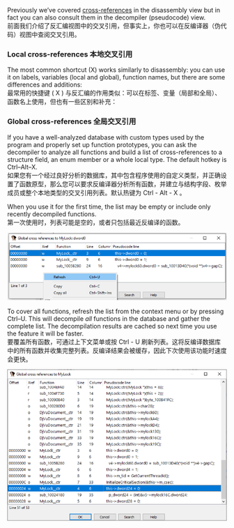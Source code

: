 Previously we’ve covered [cross-references](https://hex-rays.com/blog/igor-tip-of-the-week-16-cross-references/) in the disassembly view but in fact you can also consult them in the decompiler (pseudocode) view.  
前面我们介绍了反汇编视图中的交叉引用，但事实上，你也可以在反编译器（伪代码）视图中查阅交叉引用。

### Local cross-references 本地交叉引用

The most common shortcut (X) works similarly to disassembly: you can use it on labels, variables (local and global), function names, but there are some differences and additions:  
最常用的快捷键 ( X ) 与反汇编的作用类似：可以在标签、变量（局部和全局）、函数名上使用，但也有一些区别和补充：

### Global cross-references 全局交叉引用

If you have a well-analyzed database with custom types used by the program and properly set up function prototypes, you can ask the decompiler to analyze all functions and build a list of cross-references to a structure field, an enum member or a whole local type. The default hotkey is Ctrl–Alt–X.  
如果您有一个经过良好分析的数据库，其中包含程序使用的自定义类型，并正确设置了函数原型，那么您可以要求反编译器分析所有函数，并建立与结构字段、枚举成员或整个本地类型的交叉引用列表。默认热键为 Ctrl - Alt - X 。

When you use it for the first time, the list may be empty or include only recently decompiled functions.  
第一次使用时，列表可能是空的，或者只包括最近反编译的函数。

![](assets/2020/12/xrefs_global0.png)

To cover all functions, refresh the list from the context menu or by pressing Ctrl–U. This will decompile _all_ functions in the database and gather the complete list. The decompilation results are cached so next time you use the feature it will be faster.  
要覆盖所有函数，可通过上下文菜单或按 Ctrl - U 刷新列表。这将反编译数据库中的所有函数并收集完整列表。反编译结果会被缓存，因此下次使用该功能时速度会更快。

![](assets/2020/12/xrefs_global.png)